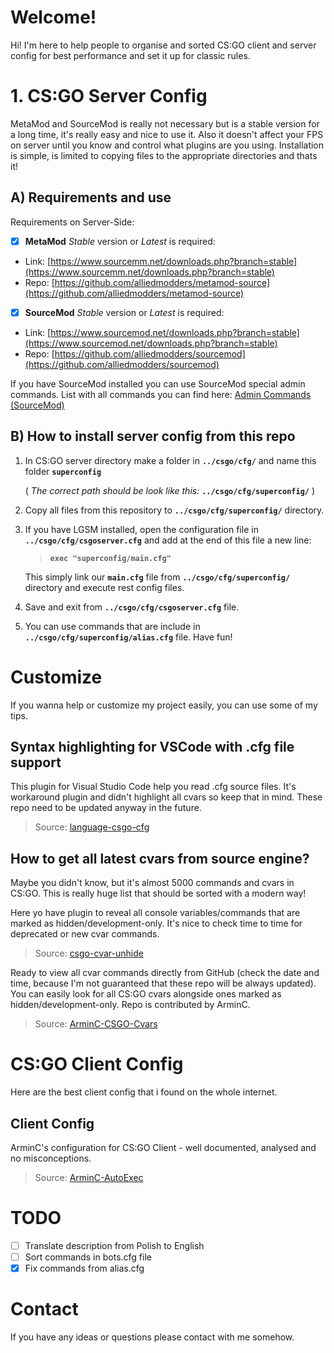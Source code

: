# Welcome!

Hi! I'm here to help people to organise and sorted CS:GO client and server config for best performance and set it up for classic rules.

# 1. CS:GO Server Config

MetaMod and SourceMod is really not necessary but is a stable version for a long time, it's really easy and nice to use it. Also it doesn't affect your FPS on server until you know and control what plugins are you using. Installation is simple, is limited to copying files to the appropriate directories and thats it!

## A) Requirements and use

Requirements on Server-Side:

- [x] **MetaMod** _Stable_ version or _Latest_ is required:
- Link: [https://www.sourcemm.net/downloads.php?branch=stable](https://www.sourcemm.net/downloads.php?branch=stable)
- Repo: [https://github.com/alliedmodders/metamod-source](https://github.com/alliedmodders/metamod-source)

- [x] **SourceMod** _Stable_ version or _Latest_ is required:
- Link: [https://www.sourcemod.net/downloads.php?branch=stable](https://www.sourcemod.net/downloads.php?branch=stable)
- Repo: [https://github.com/alliedmodders/sourcemod](https://github.com/alliedmodders/sourcemod)

If you have SourceMod installed you can use SourceMod special admin commands. List with all commands you can find here: [Admin Commands (SourceMod)](<https://wiki.alliedmods.net/Admin_Commands_(SourceMod)>)

## B) How to install server config from this repo

1. In CS:GO server directory make a folder in **`../csgo/cfg/`** and name this folder **`superconfig`**

   ( _The correct path should be look like this:_ **`../csgo/cfg/superconfig/`** )
2. Copy all files from this repository to **`../csgo/cfg/superconfig/`** directory.
3. If you have LGSM installed, open the configuration file in **`../csgo/cfg/csgoserver.cfg`** and add at the end of this file a new line:

   > **`exec "superconfig/main.cfg"`**

   This simply link our **`main.cfg`** file from **`../csgo/cfg/superconfig/`** directory and execute rest config files.

4. Save and exit from **`../csgo/cfg/csgoserver.cfg`** file.
5. You can use commands that are include in **`../csgo/cfg/superconfig/alias.cfg`** file. Have fun!

# Customize

If you wanna help or customize my project easily, you can use some of my tips.

## Syntax highlighting for VSCode with .cfg file support

This plugin for Visual Studio Code help you read .cfg source files. It's workaround plugin and didn't highlight all cvars so keep that in mind. These repo need to be updated anyway in the future.

> Source: [language-csgo-cfg](https://github.com/dirtlxiv/language-csgo-cfg)

## How to get all latest cvars from source engine?

Maybe you didn't know, but it's almost 5000 commands and cvars in CS:GO. This is really huge list that should be sorted with a modern way!

Here yo have plugin to reveal all console variables/commands that are marked as hidden/development-only. It's nice to check time to time for deprecated or new cvar commands.

> Source: [csgo-cvar-unhide](https://github.com/saul/csgo-cvar-unhide)

Ready to view all cvar commands directly from GitHub (check the date and time, because I'm not guaranteed that these repo will be always updated). You can easily look for all CS:GO cvars alongside ones marked as hidden/development-only. Repo is contributed by ArminC.

> Source: [ArminC-CSGO-Cvars](https://github.com/ArmynC/ArminC-CSGO-Cvars)

# CS:GO Client Config

Here are the best client config that i found on the whole internet.

## Client Config

ArminC's configuration for CS:GO Client - well documented, analysed and no misconceptions.

> Source: [ArminC-AutoExec](https://github.com/ArmynC/ArminC-AutoExec)

# TODO

- [ ] Translate description from Polish to English
- [ ] Sort commands in bots.cfg file
- [x] Fix commands from alias.cfg

# Contact

If you have any ideas or questions please contact with me somehow.

```

```
